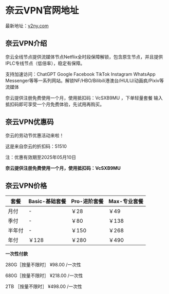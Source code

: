# 奈云VPN官网地址

最新地址：[v2ny.com](https://www.v2ny.me?path=register&code=VcSXB9MU)

## 奈云VPN介绍

奈云全线节点提供流媒体节点Netflix全时段保障解锁，包含原生节点，并且提供IPLC专线节点（低倍率），稳定有保障。

支持加速访问：ChatGPT Google Facebook TikTok Instagram WhatsApp Messenger等等一系列网站。解锁NF/HBO/Bilibili港澳台/HULU/动画疯/Pixiv等流媒体

奈云提供注册免费使用一个月，使用抵扣码：VcSXB9MU ，下单轻量套餐 输入抵扣码即可享受一个月免费体验，先试用再购买。

## 奈云VPN优惠码

奈云的劳动节优惠活动来啦！

这是来自奈云的折扣码：51510

注：优惠有效期至2025年05月10日

**奈云提供注册免费使用一个月，使用抵扣码：VcSXB9MU**

## 奈云VPN价格

|套餐|Basic-基础套餐|Pro-进阶套餐|Max-专业套餐|
|----|----|----|----|
|月付|-|￥28|￥49|
|季付|-|￥80|￥138|
|半年付|-|￥150|￥268|
|年付|￥128|￥280|￥490|

**一次性付款**

280G［按量不限时］ ¥98.00 /一次性

680G［按量不限时］ ¥218.00 /一次性

2TB ［按量不限时］ ¥498.00 /一次性
